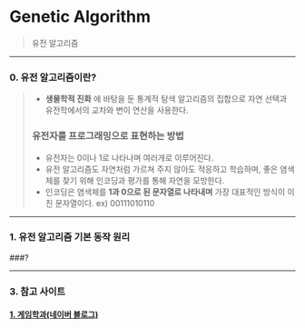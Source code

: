 # Genetic Algorithm
> 유전 알고리즘
***
### 0. 유전 알고리즘이란?
> * __생물학적 진화__ 에 바탕을 둔 통계적 탐색 알고리즘의 집합으로 자연 선택과 유전학에서의 교차와 변이 연산을 사용한다.
> ### 유전자를 프로그래밍으로 표현하는 방법
> * 유전자는 0이나 1로 나타나며 여러개로 이루어진다.
> * 유전 알고리즘도 자연처럼 가르쳐 주지 않아도 적응하고 학습하며, 좋은 염색체를 찾기 위해 인코딩과 평가를 통해 자연을 모방한다.
> * 인코딩은 염색체를 __1과 0으로 된 문자열로 나타내며__ 가장 대표적인 방식이 이진 문자열이다. ex) 00111010110
***

### 1. 유전 알고리즘 기본 동작 원리
###?


***
### 3. 참고 사이트
#### [1. 게임학과(네이버 블로그)](https://m.blog.naver.com/jerrypoiu/221281257452)
